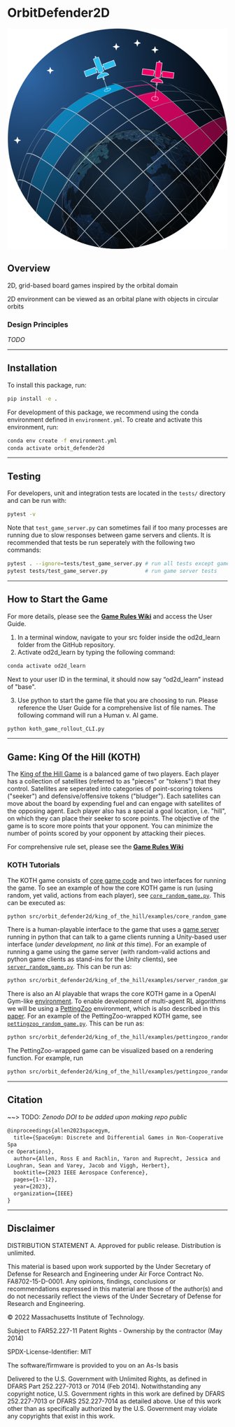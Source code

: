 # OrbitDefender2D


<img src="logo.svg" width="600"> 

## Overview

2D, grid-based board games inspired by the orbital domain

2D environment can be viewed as an orbital plane with objects in circular orbits

### Design Principles

*TODO*

------------

## Installation

To install this package, run:

```bash
pip install -e .
```

For development of this package, we recommend using the conda environment defined in `environment.yml`. To create and activate this environment, run:

```bash
conda env create -f environment.yml
conda activate orbit_defender2d
```

------------

## Testing

For developers, unit and integration tests are located in the `tests/` directory and can be run with:

```bash
pytest -v
```

Note that `test_game_server.py` can sometimes fail if too many processes are running due to slow responses between game servers and clients. It is recommended that tests be run seperately with the following two commands:

```bash
pytest . --ignore=tests/test_game_server.py # run all tests except game server
pytest tests/test_game_server.py            # run game server tests
```
------------

## How to Start the Game

For more details, please see the [__Game Rules Wiki__](https://github.com/mit-ll/spacegym-od2d/wiki/Game-Rules) and access the User Guide. 

1. In a terminal window, navigate to your src folder inside the od2d_learn folder from the GitHub repository. 
2. Activate od2d_learn by typing the following command: 

```bash
conda activate od2d_learn
```
Next to your user ID in the terminal, it should now say “od2d_learn” instead of "base". 

3. Use python to start the game file that you are choosing to run. Please reference the User Guide for a comprehensive list of file names. The following command will run a Human v. AI game. 

```bash
python koth_game_rollout_CLI.py
```

------------

## Game: King Of the Hill (KOTH)

The [King of the Hill Game](https://github.com/mit-ll/spacegym-od2d/tree/master/src/orbit_defender2d/king_of_the_hill) is a balanced game of two players. Each player has a collection of satellites (referred to as "pieces" or "tokens") that they control. Satellites are seperated into categories of point-scoring tokens ("seeker") and defensive/offensive tokens ("bludger"). Each satellites can move about the board by expending fuel and can engage with satellites of the opposing agent. Each player also has a special a goal location, i.e. "hill", on which they can place their seeker to score points. The objective of the game is to score more points that your opponent. You can minimize the number of points scored by your opponent by attacking their pieces.

For comprehensive rule set, please see the [__Game Rules Wiki__](https://github.com/mit-ll/spacegym-od2d/wiki/Game-Rules)

### KOTH Tutorials

The KOTH game consists of [core game code](https://github.com/mit-ll/spacegym-od2d/blob/master/src/orbit_defender2d/king_of_the_hill/koth.py) and two interfaces for running the game. To see an example of how the core KOTH game is run (using random, yet valid, actions from each player), see [`core_random_game.py`](https://github.com/mit-ll/spacegym-od2d/blob/master/src/orbit_defender2d/king_of_the_hill/examples/core_random_game.py). This can be executed as:

```bash
python src/orbit_defender2d/king_of_the_hill/examples/core_random_game.py
```

There is a human-playable interface to the game that uses a [game server](https://github.com/mit-ll/spacegym-od2d/blob/master/src/orbit_defender2d/king_of_the_hill/game_server.py) running in python that can talk to a game clients running a Unity-based user interface (_under development, no link at this time_). For an example of running a game using the game server (with random-valid actions and python game clients as stand-ins for the Unity clients), see [`server_random_game.py`](https://github.com/mit-ll/spacegym-od2d/blob/master/src/orbit_defender2d/king_of_the_hill/examples/server_random_game.py). This can be run as:

```bash
python src/orbit_defender2d/king_of_the_hill/examples/server_random_game.py
```

There is also an AI playable that wraps the core KOTH game in a OpenAI Gym-like [environment](hhttps://github.com/mit-ll/spacegym-od2d/blob/master/src/orbit_defender2d/king_of_the_hill/examples/pettingzoo_random_game.py). To enable development of multi-agent RL algorithms we will be using a [PettingZoo](https://github.com/PettingZoo-Team/PettingZoo) environment, which is also described in this [paper](https://arxiv.org/pdf/2009.14471.pdf). For an example of the PettingZoo-wrapped KOTH game, see [`pettingzoo_random_game.py`](). This can be run as:

```bash
python src/orbit_defender2d/king_of_the_hill/examples/pettingzoo_random_game.py
```

The PettingZoo-wrapped game can be visualized based on a rendering function. For example, run

```bash
python src/orbit_defender2d/king_of_the_hill/examples/pettingzoo_random_rendered_game.py
```

------------

## Citation

~~> TODO: *Zenodo DOI to be added upon making repo public*

```
@inproceedings{allen2023spacegym,
  title={SpaceGym: Discrete and Differential Games in Non-Cooperative Spa
ce Operations},
  author={Allen, Ross E and Rachlin, Yaron and Ruprecht, Jessica and Loughran, Sean and Varey, Jacob and Viggh, Herbert},
  booktitle={2023 IEEE Aerospace Conference},
  pages={1--12},
  year={2023},
  organization={IEEE}
}
```

------------

## Disclaimer

DISTRIBUTION STATEMENT A. Approved for public release. Distribution is unlimited.

This material is based upon work supported by the Under Secretary of Defense for Research and Engineering under Air Force Contract No. FA8702-15-D-0001. Any opinions, findings, conclusions or recommendations expressed in this material are those of the author(s) and do not necessarily reflect the views of the Under Secretary of Defense for Research and Engineering.

© 2022 Massachusetts Institute of Technology.

Subject to FAR52.227-11 Patent Rights - Ownership by the contractor (May 2014)

SPDX-License-Identifier: MIT

The software/firmware is provided to you on an As-Is basis

Delivered to the U.S. Government with Unlimited Rights, as defined in DFARS Part 252.227-7013 or 7014 (Feb 2014). Notwithstanding any copyright notice, U.S. Government rights in this work are defined by DFARS 252.227-7013 or DFARS 252.227-7014 as detailed above. Use of this work other than as specifically authorized by the U.S. Government may violate any copyrights that exist in this work.